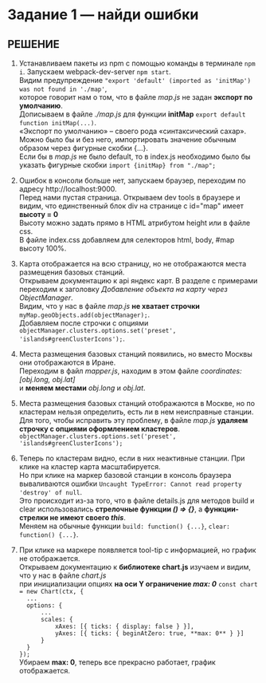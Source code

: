 # Задание 1 — найди ошибки

## РЕШЕНИЕ

1. Устанавливаем пакеты из npm c помощью команды в терминале `npm i`. Запускаем webpack-dev-server `npm start`.  
Видим предупреждение `"export 'default' (imported as 'initMap') was not found in './map'`,  
которое говорит нам о том, что в файле *map.js* не задан **экспорт по умолчанию**.  
Дописываем в файле *./map.js* для функции **initMap** `export default function initMap(...)`.  
«Экспорт по умолчанию» – своего рода «синтаксический сахар». Можно было бы и без него, импортировать значение обычным образом через фигурные скобки {…}.  
Если бы в *map.js* не было default, то в index.js необходимо было бы указать фигурные скобки `import {initMap} from "./map";`

2. Ошибок в консоли больше нет, запускаем браузер, переходим по адресу http://localhost:9000.  
Перед нами пустая страница. Открываем dev tools в браузере и видим, что единственный блок div на странице с id="map" имеет **высоту = 0**  
Высоту можно задать прямо в HTML атрибутом height или в файле css.  
В файле index.css добавляем для селекторов html, body, #map высоту 100%.  

3. Карта отображается на всю страницу, но не отображаются места размещения базовых станций.  
Открываем документацию к api яндекс карт. В разделе с примерами переходим к заголовку *Добавление объекта на карту через ObjectManager*.  
Видим, что у нас в файле *map.js* **не хватает строчки** `myMap.geoObjects.add(objectManager);`.  
Добавляем после строчки c опциями `objectManager.clusters.options.set('preset', 'islands#greenClusterIcons');`.  

4. Места размещения базовых станций появились, но вместо Москвы они отображаются в Иране.  
Переходим в файл *mapper.js*, находим в этом файле *coordinates: [obj.long, obj.lat]*  
и **меняем местами** *obj.long* и *obj.lat*.  

5. Места размещения базовых станций отображаются в Москве, но по кластерам нельзя определить, есть ли в нем неисправные станции.  
Для того, чтобы исправить эту проблему, в файле *map.js* **удаляем строчку с опциями оформлением кластеров**.  
`objectManager.clusters.options.set('preset', 'islands#greenClusterIcons');`  

6. Теперь по кластерам видно, если в них неактивные станции. При клике на кластер карта масштабируется.  
Но при клике на маркер базовой станции в консоль браузера вываливаются ошибки `Uncaught TypeError: Cannot read property 'destroy' of null`.  
Это происходит из-за того, что в файле details.js для методов build и clear использовались **стрелочные функции *() => {}***, а **функции-стрелки не имеют своего *this***.  
Меняем на обычные функции `build: function() {...}`, `clear: function() {...}`.  

7. При клике на маркере появляется tool-tip с информацией, но график не отображается.  
Открываем документацию к **библиотеке chart.js** изучаем и видим, что у нас в файле *chart.js*  
при инициализации опциях **на оси Y ограничение *max: 0***
`const chart = new Chart(ctx, {`  
`  ...`  
`  options: {`  
`      ...`  
`      scales: {`  
`          xAxes: [{ ticks: { display: false } }],`  
`          yAxes: [{ ticks: { beginAtZero: true, **max: 0** } }]`  
`      }`  
`  }`  
`});`  
Убираем **max: 0**, теперь все прекрасно работает, график отображается.  


